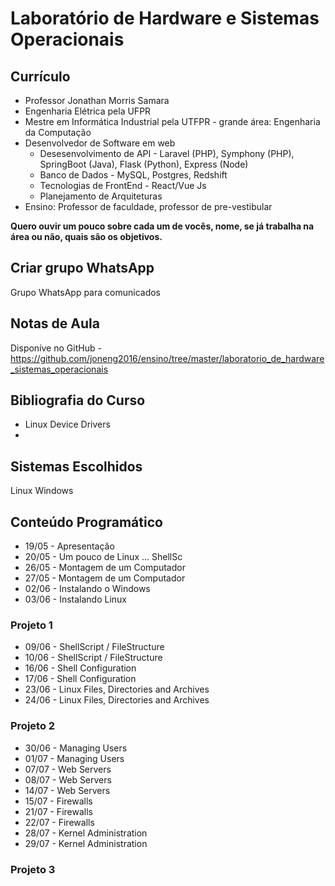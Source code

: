 # Laboratório de Hardware e Sistemas Operacionais

## Currículo

* Professor Jonathan Morris Samara
* Engenharia Elétrica pela UFPR
* Mestre em Informática Industrial pela UTFPR - grande área: Engenharia da Computação
* Desenvolvedor de Software em web
    * Desesenvolvimento de API - Laravel (PHP), Symphony (PHP), SpringBoot (Java), Flask (Python), Express (Node)
    * Banco de Dados - MySQL, Postgres, Redshift
    * Tecnologias de FrontEnd - React/Vue Js
    * Planejamento de Arquiteturas
* Ensino: Professor de faculdade, professor de pre-vestibular


__Quero ouvir um pouco sobre cada um de vocês, nome, se já trabalha na área ou não, quais são os objetivos.__

## Criar grupo WhatsApp

Grupo WhatsApp para comunicados

## Notas de Aula

Disponíve no GitHub - https://github.com/joneng2016/ensino/tree/master/laboratorio_de_hardware_sistemas_operacionais

## Bibliografia do Curso
* Linux Device Drivers
* 
## Sistemas Escolhidos

Linux
Windows

## Conteúdo Programático
* 19/05 - Apresentação
* 20/05 - Um pouco de Linux ... ShellSc
* 26/05 - Montagem de um Computador
* 27/05 - Montagem de um Computador
* 02/06 - Instalando o Windows
* 03/06 - Instalando Linux 
### Projeto 1
* 09/06 - ShellScript / FileStructure  
* 10/06 - ShellScript / FileStructure
* 16/06 - Shell Configuration
* 17/06 - Shell Configuration
* 23/06 - Linux Files, Directories and Archives   
* 24/06 - Linux Files, Directories and Archives
### Projeto 2
* 30/06 - Managing Users
* 01/07 - Managing Users
* 07/07 - Web Servers
* 08/07 - Web Servers
* 14/07 - Web Servers 
* 15/07 - Firewalls
* 21/07 - Firewalls
* 22/07 - Firewalls
* 28/07 - Kernel Administration
* 29/07 - Kernel Administration
### Projeto 3